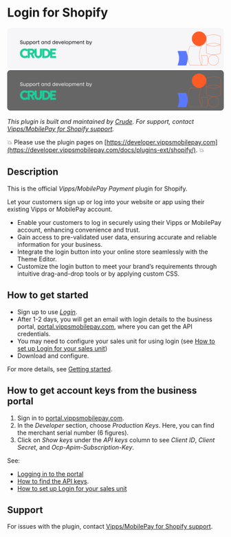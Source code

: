 <!-- START_METADATA
---
title: Login for Shopify
sidebar_position: 1
description: Enable your customers to log in securely using their Vipps or MobilePay account.
pagination_next: null
pagination_prev: null
---
END_METADATA -->

# Login for Shopify

![Support and development by Crude ](./docs/images/crude.svg#gh-light-mode-only)![Support and development by Crude](./docs/images/crude_dark.svg#gh-dark-mode-only)

*This plugin is built and maintained by [Crude](https://crude.no/).
For support, contact [Vipps/MobilePay for Shopify support](https://vipps-shopify.atlassian.net/servicedesk/customer/portal/3).*

<!-- START_COMMENT -->
💥 Please use the plugin pages on [https://developer.vippsmobilepay.com](https://developer.vippsmobilepay.com/docs/plugins-ext/shopify/). 💥
<!-- END_COMMENT -->

## Description

This is the official *Vipps/MobilePay Payment* plugin for Shopify.

Let your customers sign up or log into your website or app using their existing Vipps or MobilePay account.

* Enable your customers to log in securely using their Vipps or MobilePay account, enhancing convenience and trust.
* Gain access to pre-validated user data, ensuring accurate and reliable information for your business.
* Integrate the login button into your online store seamlessly with the Theme Editor.
* Customize the login button to meet your brand’s requirements through intuitive drag-and-drop tools or by applying custom CSS.


## How to get started

- Sign up to use [*Login*](https://vippsmobilepay.com/online/login).
- After 1-2 days, you will get an email with login details to the business portal, [portal.vippsmobilepay.com](https://portal.vippsmobilepay.com/), where you can get the API credentials.
- You may need to configure your sales unit for using login (see [How to set up Login for your sales unit](https://developer.vippsmobilepay.com/docs/knowledge-base/portal/#login))
- Download and configure.

For more details, see [Getting started](https://developer.vippsmobilepay.com/docs/getting-started/).

## How to get account keys from the business portal

1. Sign in to [portal.vippsmobilepay.com](https://portal.vippsmobilepay.com/).
2. In the *Developer* section, choose *Production Keys*. Here, you can find the merchant serial number (6 figures).
3. Click on *Show keys* under the *API keys* column to see *Client ID*, *Client Secret*, and *Ocp-Apim-Subscription-Key*.

See:

- [Logging in to the portal](https://developer.vippsmobilepay.com/docs/knowledge-base/portal#how-to-log-in)
- [How to find the API keys](https://developer.vippsmobilepay.com/docs/knowledge-base/portal#how-to-find-the-api-keys).
- [How to set up Login for your sales unit](https://developer.vippsmobilepay.com/docs/knowledge-base/portal/#login)

<!-- START_COMMENT -->
<!-- ## Installation

Make sure you have easy access to the API keys, by logging in to [portal.vippsmobilepay.com](https://portal.vippsmobilepay.com/) and find the correct API keys.

### Step 1 - Add the payment method

Go to *Settings* in your Shopify store, then click *Payments*. Click *Add payment method*.


### Step 2 - Manage the account


### Step 3 - Configure your account and select login product 


### Step 4 - Fill in the API key information

You can find your keys, as described in
[API keys](https://developer.vippsmobilepay.com/docs/knowledge-base/api-keys/).


### Step 5 - Activate Vipps MobilePay login


### Step 6 - Test

Do a few test orders against the production API keys to confirm that the integration is working without errors. -->
<!-- END_COMMENT -->

## Support

For issues with the plugin, contact [Vipps/MobilePay for Shopify support](https://vipps-shopify.atlassian.net/servicedesk/customer/portal/3).
